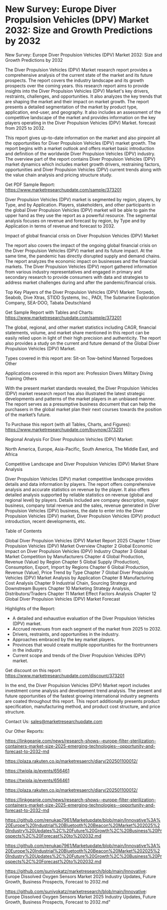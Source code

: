 # New Survey: Europe Diver Propulsion Vehicles (DPV) Market 2032: Size and Growth Predictions by 2032
New Survey: Europe Diver Propulsion Vehicles (DPV) Market 2032: Size and Growth Predictions by 2032

The Diver Propulsion Vehicles (DPV) Market research report provides a comprehensive analysis of the current state of the market and its future prospects. The report covers the industry landscape and its growth prospects over the coming years. this research report aims to provide insights into the Diver Propulsion Vehicles (DPV) Market's key drivers, restraints, challenges, and opportunities. It also analyzes the key trends that are shaping the market and their impact on market growth. The report presents a detailed segmentation of the market by product type, application, end-user, and geography. It also includes an assessment of the competitive landscape of the market and provides information on the key players operating in the Diver Propulsion Vehicles (DPV) Market. forecast from 2025 to 2032.

This report gives up-to-date information on the market and also pinpoint all the opportunities for Diver Propulsion Vehicles (DPV) market growth. The report begins with a market outlook and offers market basic introduction and definition of the worldwide Diver Propulsion Vehicles (DPV) industry. The overview part of the report contains Diver Propulsion Vehicles (DPV) market dynamics which includes market growth drivers, restraining factors, opportunities and Diver Propulsion Vehicles (DPV) current trends along with the value chain analysis and pricing structure study.

Get PDF Sample Report: https://www.marketresearchupdate.com/sample/373201

Diver Propulsion Vehicles (DPV) market is segmented by region, players, by Type, and by Application. Players, stakeholders, and other participants in the global Diver Propulsion Vehicles (DPV) market will be able to gain the upper hand as they use the report as a powerful resource. The segmental analysis focuses on revenue and forecast by region, by Type and by Application in terms of revenue and forecast to 2032.

Impact of global financial crisis on Diver Propulsion Vehicles (DPV) Market

The report also covers the impact of the ongoing global financial crisis on the Diver Propulsion Vehicles (DPV) market and its future impact. At the same time, the pandemic has directly disrupted supply and demand chains. The report analyzes the economic impact on businesses and the financial markets. The Diver Propulsion Vehicles (DPV) report gathered information from various industry representatives and engaged in primary and secondary research to provide consumers with data and strategies to address market challenges during and after the pandemic/financial crisis.

Top Key Players of the Diver Propulsion Vehicles (DPV) Market:
Torpedo, Seabob, Dive Xtras, STIDD Systems, Inc., PADI, The Submarine Exploration Company, SEA-DOO, Tabata Deutschland


Get Sample Report with Tables and Charts: https://www.marketresearchupdate.com/sample/373201

The global, regional, and other market statistics including CAGR, financial statements, volume, and market share mentioned in this report can be easily relied upon in light of their high precision and authenticity. The report also provides a study on the current and future demand of the Global Diver Propulsion Vehicles (DPV) Market.

Types covered in this report are:
Sit-on
Tow-behind
Manned Torpedoes
Other


Applications covered in this report are:
Profession Divers
Military
Diving Training
Others


With the present market standards revealed, the Diver Propulsion Vehicles (DPV) market research report has also illustrated the latest strategic developments and patterns of the market players in an unbiased manner. The report serves as a presumptive business document that can help the purchasers in the global market plan their next courses towards the position of the market’s future.

To Purchase this report (with all Tables, Charts, and Figures): https://www.marketresearchupdate.com/buynow/373201

Regional Analysis For Diver Propulsion Vehicles (DPV) Market:

North America, Europe, Asia-Pacific, South America, The Middle East, and Africa

Competitive Landscape and Diver Propulsion Vehicles (DPV) Market Share Analysis

Diver Propulsion Vehicles (DPV) market competitive landscape provides details and data information by players. The report offers comprehensive analysis and accurate statistics on revenue by the player. It also offers detailed analysis supported by reliable statistics on revenue (global and regional level) by players. Details included are company description, major business, company total revenue and the sales, revenue generated in Diver Propulsion Vehicles (DPV) business, the date to enter into the Diver Propulsion Vehicles (DPV) market, Diver Propulsion Vehicles (DPV) product introduction, recent developments, etc.

Table of Contents

Global Diver Propulsion Vehicles (DPV) Market Report 2025
Chapter 1 Diver Propulsion Vehicles (DPV) Market Overview
Chapter 2 Global Economic Impact on Diver Propulsion Vehicles (DPV) Industry
Chapter 3 Global Market Competition by Manufacturers
Chapter 4 Global Production, Revenue (Value) by Region
Chapter 5 Global Supply (Production), Consumption, Export, Import by Regions
Chapter 6 Global Production, Revenue (Value), Price Trend by Type
Chapter 7 Global Diver Propulsion Vehicles (DPV) Market Analysis by Application
Chapter 8 Manufacturing Cost Analysis
Chapter 9 Industrial Chain, Sourcing Strategy and Downstream Buyers
Chapter 10 Marketing Strategy Analysis, Distributors/Traders
Chapter 11 Market Effect Factors Analysis
Chapter 12 Global Diver Propulsion Vehicles (DPV) Market Forecast

Highlights of the Report:

- A detailed and exhaustive evaluation of the Diver Propulsion Vehicles (DPV) market.
- Accrued revenues from each segment of the market from 2025 to 2032.
- Drivers, restraints, and opportunities in the industry.
- Approaches embraced by the key market players.
- Provinces that would create multiple opportunities for the frontrunners in the industry.
- Current scope and trends of the Diver Propulsion Vehicles (DPV) market.

Get discount on this report: https://www.marketresearchupdate.com/discount/373201

In the end, the Diver Propulsion Vehicles (DPV) Market report includes investment come analysis and development trend analysis. The present and future opportunities of the fastest growing international industry segments are coated throughout this report. This report additionally presents product specification, manufacturing method, and product cost structure, and price structure.

Contact Us:
sales@marketresearchupdate.com

Our Other Reports:

https://linkgeanie.com/news/research-shows--europe-filter-sterilization-containers-market-size-2025-emerging-technologies--opportunity-and-forecast-to-2032-md

https://plaza.rakuten.co.jp/marketresaerch/diary/202501100012/

https://twipla.jp/events/656461

https://twipla.jp/events/656461

https://plaza.rakuten.co.jp/marketresaerch/diary/202501100012/

https://linkgeanie.com/news/research-shows--europe-filter-sterilization-containers-market-size-2025-emerging-technologies--opportunity-and-forecast-to-2032-md

https://github.com/renukap7961/Marketupdate/blob/main/Innovative%3A%20Europe%20Industrial%20Bluetooth%20Beacon%20Market%202025%20Industry%20Updates%2C%20Future%20Growth%2C%20Business%20Prospects%2C%20Forecast%20to%202032.md

https://github.com/renukap7961/Marketupdate/blob/main/Innovative%3A%20Europe%20Industrial%20Bluetooth%20Beacon%20Market%202025%20Industry%20Updates%2C%20Future%20Growth%2C%20Business%20Prospects%2C%20Forecast%20to%202032.md

https://github.com/suniyokatz/marketresearch/blob/main/Innovative: Europe Dissolved Oxygen Sensors Market 2025 Industry Updates, Future Growth, Business Prospects, Forecast to 2032.md

https://github.com/suniyokatz/marketresearch/blob/main/Innovative: Europe Dissolved Oxygen Sensors Market 2025 Industry Updates, Future Growth, Business Prospects, Forecast to 2032.md"
